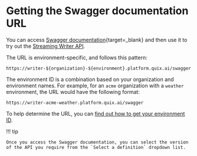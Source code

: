# Getting the Swagger documentation URL

You can access [Swagger documentation](https://swagger.io/){target=_blank} and then use it to try out the [Streaming Writer API](intro.md). 

The URL is environment-specific, and follows this pattern:

    https://writer-${organization}-${environment}.platform.quix.ai/swagger

The environment ID is a combination based on your organization and environment names. For example, for an `acme` organization with a `weather` environment, the URL would have the following format:

    https://writer-acme-weather.platform.quix.ai/swagger

To help determine the URL, you can [find out how to get your environment ID](../../platform/how-to/get-environment-id.md).

!!! tip

    Once you access the Swagger documentation, you can select the version of the API you require from the `Select a definition` dropdown list.
